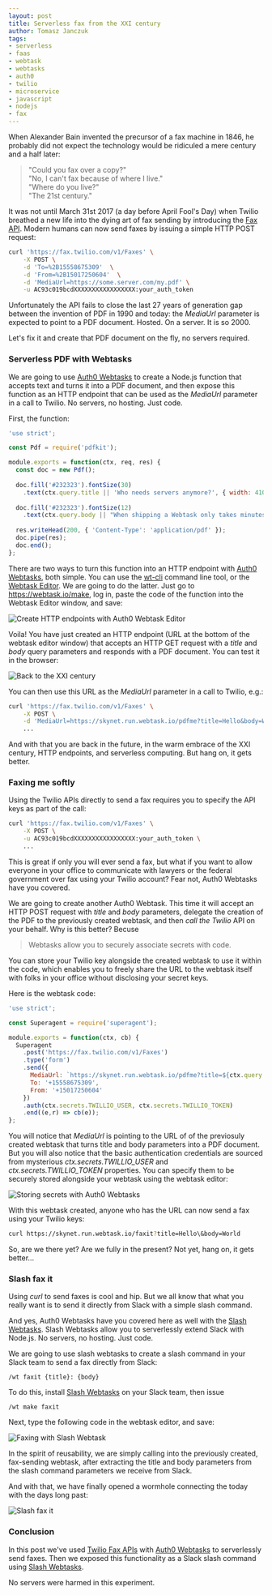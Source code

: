```yaml
---
layout: post
title: Serverless fax from the XXI century
author: Tomasz Janczuk
tags:
- serverless
- faas
- webtask
- webtasks
- auth0
- twilio
- microservice
- javascript
- nodejs
- fax
---
```


When Alexander Bain invented the precursor of a fax machine in 1846, he probably did not expect the technology would be ridiculed a mere century and a half later: 

> "Could you fax over a copy?"  
> "No, I can't fax because of where I live."  
> "Where do you live?"  
> "The 21st century."  

It was not until March 31st 2017 (a day before April Fool's Day) when Twilio breathed a new life into the dying art of fax sending by introducing the [Fax API](https://www.twilio.com/blog/2017/03/twilio-programmable-fax.html). Modern humans can now send faxes by issuing a simple HTTP POST request: 

```bash
curl 'https://fax.twilio.com/v1/Faxes' \
    -X POST \
    -d 'To=%2B15558675309'  \
    -d 'From=%2B15017250604'  \
    -d 'MediaUrl=https://some.server.com/my.pdf' \
    -u AC93c019bcdXXXXXXXXXXXXXXXXX:your_auth_token
```

Unfortunately the API fails to close the last 27 years of generation gap between the invention of PDF in 1990 and today: the *MediaUrl* parameter is expected to point to a PDF document. Hosted. On a server. It is so 2000. 

Let's fix it and create that PDF document on the fly, no servers required.

### Serverless PDF with Webtasks

We are going to use [Auth0 Webtasks](https://webtask.io) to create a Node.js function that accepts text and turns it into a PDF document, and then expose this function as an HTTP endpoint that can be used as the *MediaUrl* parameter in a call to Twilio. No servers, no hosting. Just code. 

First, the function: 

```javascript
'use strict';

const Pdf = require('pdfkit');

module.exports = function(ctx, req, res) {
  const doc = new Pdf();
  
  doc.fill('#232323').fontSize(30)
    .text(ctx.query.title || 'Who needs servers anymore?', { width: 410 });
    
  doc.fill('#232323').fontSize(12)
    .text(ctx.query.body || "When shipping a Webtask only takes minutes.", { width: 410 });
    
  res.writeHead(200, { 'Content-Type': 'application/pdf' });
  doc.pipe(res);
  doc.end();
};
```

There are two ways to turn this function into an HTTP endpoint with [Auth0 Webtasks](https://webtask.io), both simple. You can use the [wt-cli](https://webtask.io/cli) command line tool, or the [Webtask Editor](https://webtask.io/make). We are going to do the latter. Just go to https://webtask.io/make, log in, paste the code of the function into the Webtask Editor window, and save: 

<img src="/assets/post_images/2017-04-03/0.png" class="tj-img-diagram-100" alt="Create HTTP endpoints with Auth0 Webtask Editor">

Voila! You have just created an HTTP endpoint (URL at the bottom of the webtask editor window) that accepts an HTTP GET request with a *title* and *body* query parameters and responds with a PDF document. You can test it in the browser: 

<img src="/assets/post_images/2017-04-03/1.png" class="tj-img-diagram-100" alt="Back to the XXI century">

You can then use this URL as the *MediaUrl* parameter in a call to Twilio, e.g.:

```bash
curl 'https://fax.twilio.com/v1/Faxes' \
    -X POST \
    -d 'MediaUrl=https://skynet.run.webtask.io/pdfme?title=Hello&body=World' \
    ...
```

And with that you are back in the future, in the warm embrace of the XXI century, HTTP endpoints, and serverless computing. But hang on, it gets better. 

### Faxing me softly

Using the Twilio APIs directly to send a fax requires you to specify the API keys as part of the call: 

```bash
curl 'https://fax.twilio.com/v1/Faxes' \
    -X POST \
    -u AC93c019bcdXXXXXXXXXXXXXXXXX:your_auth_token \
    ...
```

This is great if only you will ever send a fax, but what if you want to allow everyone in your office to communicate with lawyers or the federal government over fax using your Twilio account? Fear not, Auth0 Webtasks have you covered. 

We are going to create another Auth0 Webtask. This time it will accept an HTTP POST request with *title* and *body* parameters, delegate the creation of the PDF to the previously created webtask, and then *call the Twilio* API on your behalf. Why is this better? Becuse 

> Webtasks allow you to securely associate secrets with code. 

You can store your Twilio key alongside the created webtask to use it within the code, which enables you to freely share the URL to the webtask itself with folks in your office without disclosing your secret keys.

Here is the webtask code: 

```javascript
'use strict';

const Superagent = require('superagent');

module.exports = function(ctx, cb) {
  Superagent
    .post('https://fax.twilio.com/v1/Faxes')
    .type('form')
    .send({
      MediaUrl: `https://skynet.run.webtask.io/pdfme?title=${ctx.query.title}&body=${ctx.query.body}`,
      To: '+15558675309',
      From: '+15017250604'
    })
    .auth(ctx.secrets.TWILLIO_USER, ctx.secrets.TWILLIO_TOKEN)
    .end((e,r) => cb(e));
};
```

You will notice that *MediaUrl* is pointing to the URL of of the previosuly created webtask that turns title and body parameters into a PDF document. But you will also notice that the basic authentication credentials are sourced from mysterious *ctx.secrets.TWILLIO_USER* and *ctx.secrets.TWILLIO_TOKEN* properties. You can specify them to be securely stored alongside your webtask using the webtask editor: 

<img src="/assets/post_images/2017-04-03/2.png" class="tj-img-diagram-100" alt="Storing secrets with Auth0 Webtasks">

With this webtask created, anyone who has the URL can now send a fax using your Twilio keys: 

```bash
curl https://skynet.run.webtask.io/faxit?title=Hello\&body=World
```

So, are we there yet? Are we fully in the present? Not yet, hang on, it gets better...

### Slash fax it

Using *curl* to send faxes is cool and hip. But we all know that what you really want is to send it directly from Slack with a simple slash command. 

And yes, Auth0 Webtasks have you covered here as well with the [Slash Webtasks](https://webtask.io/slack). Slash Webtasks allow you to serverlessly extend Slack with Node.js. No servers, no hosting. Just code. 

We are going to use slash webtasks to create a slash command in your Slack team to send a fax directly from Slack:

```
/wt faxit {title}: {body}
```

To do this, install [Slash Webtasks](https://webtask.io/slack) on your Slack team, then issue

```
/wt make faxit
```

Next, type the following code in the webtask editor, and save:

<img src="/assets/post_images/2017-04-03/3.png" class="tj-img-diagram-100" alt="Faxing with Slash Webtask">

In the spirit of reusability, we are simply calling into the previously created, fax-sending webtask, after extracting the title and body parameters from the slash command parameters we receive from Slack. 

And with that, we have finally opened a wormhole connecting the today with the days long past:

<img src="/assets/post_images/2017-04-03/4.png" class="tj-img-diagram-100" alt="Slash fax it">

### Conclusion

In this post we've used [Twilio Fax APIs](https://www.twilio.com/blog/2017/03/twilio-programmable-fax.html) with [Auth0 Webtasks](https://webtask.io) to serverlessly send faxes. Then we exposed this functionality as a Slack slash command using [Slash Webtasks](https://webtask.io/slack). 

No servers were harmed in this experiment. 